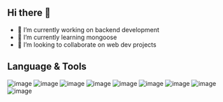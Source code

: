 ## Hi there 👋



- 🔭 I’m currently working on backend development
- 🌱 I’m currently learning mongoose
- 👯 I’m looking to collaborate on web dev projects

## Language & Tools

![image](https://github.com/prince7703/prince7703/assets/97835858/c2c5c726-38c0-4801-9405-778b7908460f) ![image](https://github.com/prince7703/prince7703/assets/97835858/9f9ff88b-7b48-4900-91b6-265104dbc9e1) ![image](https://github.com/prince7703/prince7703/assets/97835858/3e2fb381-b1fd-4ec0-9460-58c981accd87) ![image](https://github.com/prince7703/prince7703/assets/97835858/8d9f2a6e-4c50-4a73-8d2a-477989265075) ![image](https://github.com/prince7703/prince7703/assets/97835858/b1552a2e-8926-4d7f-91cf-9424d5a5180c) ![image](https://github.com/prince7703/prince7703/assets/97835858/3698a18d-fbf3-4541-8640-4f859f164a3e)
![image](https://icons8.com/icon/z228V7A9QyTv/express-js) ![image](https://github.com/prince7703/prince7703/assets/97835858/779a8197-33f0-43e0-9467-fcdf4c7dc676)
![image](https://github.com/prince7703/prince7703/assets/97835858/cc1cb68e-8d6b-4a1a-8bb2-d8245e624e89)




